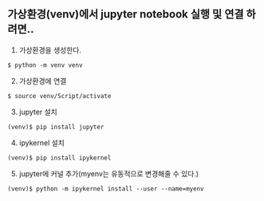 ## 가상환경(venv)에서 jupyter notebook 실행 및 연결 하려면..
1. 가상환경을 생성한다.
```
$ python -m venv venv
```
2. 가상환경에 연결
```
$ source venv/Script/activate
```
3. jupyter 설치
```
(venv)$ pip install jupyter
```
4. ipykernel 설치
```
(venv)$ pip install ipykernel
```
5. jupyter에 커널 추가(myenv는 유동적으로 변경해줄 수 있다.)
```
(venv)$ python -m ipykernel install --user --name=myenv
```